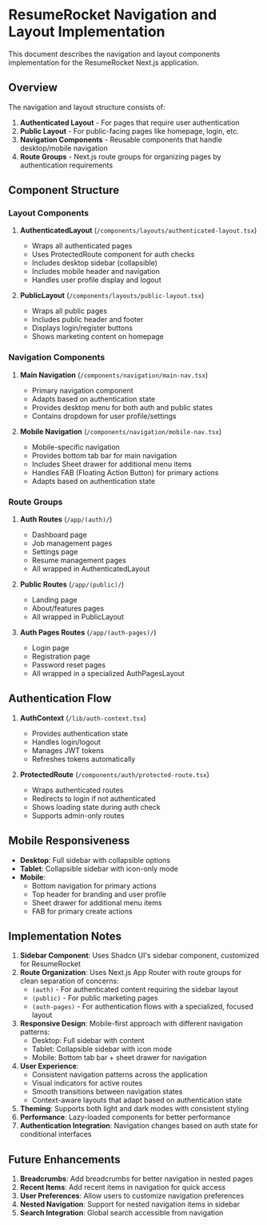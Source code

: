 # ResumeRocket Navigation and Layout Implementation

This document describes the navigation and layout components implementation for the ResumeRocket Next.js application.

## Overview

The navigation and layout structure consists of:

1. **Authenticated Layout** - For pages that require user authentication
2. **Public Layout** - For public-facing pages like homepage, login, etc.
3. **Navigation Components** - Reusable components that handle desktop/mobile navigation
4. **Route Groups** - Next.js route groups for organizing pages by authentication requirements

## Component Structure

### Layout Components

1. **AuthenticatedLayout** (`/components/layouts/authenticated-layout.tsx`)
   - Wraps all authenticated pages
   - Uses ProtectedRoute component for auth checks
   - Includes desktop sidebar (collapsible)
   - Includes mobile header and navigation
   - Handles user profile display and logout

2. **PublicLayout** (`/components/layouts/public-layout.tsx`)
   - Wraps all public pages
   - Includes public header and footer
   - Displays login/register buttons
   - Shows marketing content on homepage

### Navigation Components

1. **Main Navigation** (`/components/navigation/main-nav.tsx`)
   - Primary navigation component
   - Adapts based on authentication state
   - Provides desktop menu for both auth and public states
   - Contains dropdown for user profile/settings

2. **Mobile Navigation** (`/components/navigation/mobile-nav.tsx`)
   - Mobile-specific navigation
   - Provides bottom tab bar for main navigation
   - Includes Sheet drawer for additional menu items
   - Handles FAB (Floating Action Button) for primary actions
   - Adapts based on authentication state

### Route Groups

1. **Auth Routes** (`/app/(auth)/`)
   - Dashboard page
   - Job management pages
   - Settings page
   - Resume management pages
   - All wrapped in AuthenticatedLayout

2. **Public Routes** (`/app/(public)/`)
   - Landing page
   - About/features pages
   - All wrapped in PublicLayout
   
3. **Auth Pages Routes** (`/app/(auth-pages)/`)
   - Login page
   - Registration page
   - Password reset pages
   - All wrapped in a specialized AuthPagesLayout

## Authentication Flow

1. **AuthContext** (`/lib/auth-context.tsx`)
   - Provides authentication state
   - Handles login/logout
   - Manages JWT tokens
   - Refreshes tokens automatically

2. **ProtectedRoute** (`/components/auth/protected-route.tsx`)
   - Wraps authenticated routes
   - Redirects to login if not authenticated
   - Shows loading state during auth check
   - Supports admin-only routes

## Mobile Responsiveness

- **Desktop**: Full sidebar with collapsible options
- **Tablet**: Collapsible sidebar with icon-only mode
- **Mobile**: 
  - Bottom navigation for primary actions
  - Top header for branding and user profile
  - Sheet drawer for additional menu items
  - FAB for primary create actions

## Implementation Notes

1. **Sidebar Component**: Uses Shadcn UI's sidebar component, customized for ResumeRocket
2. **Route Organization**: Uses Next.js App Router with route groups for clean separation of concerns:
   - `(auth)` - For authenticated content requiring the sidebar layout
   - `(public)` - For public marketing pages
   - `(auth-pages)` - For authentication flows with a specialized, focused layout
3. **Responsive Design**: Mobile-first approach with different navigation patterns:
   - Desktop: Full sidebar with content
   - Tablet: Collapsible sidebar with icon mode
   - Mobile: Bottom tab bar + sheet drawer for navigation
4. **User Experience**:
   - Consistent navigation patterns across the application
   - Visual indicators for active routes
   - Smooth transitions between navigation states
   - Context-aware layouts that adapt based on authentication state
5. **Theming**: Supports both light and dark modes with consistent styling
6. **Performance**: Lazy-loaded components for better performance
7. **Authentication Integration**: Navigation changes based on auth state for conditional interfaces

## Future Enhancements

1. **Breadcrumbs**: Add breadcrumbs for better navigation in nested pages
2. **Recent Items**: Add recent items in navigation for quick access
3. **User Preferences**: Allow users to customize navigation preferences
4. **Nested Navigation**: Support for nested navigation items in sidebar
5. **Search Integration**: Global search accessible from navigation